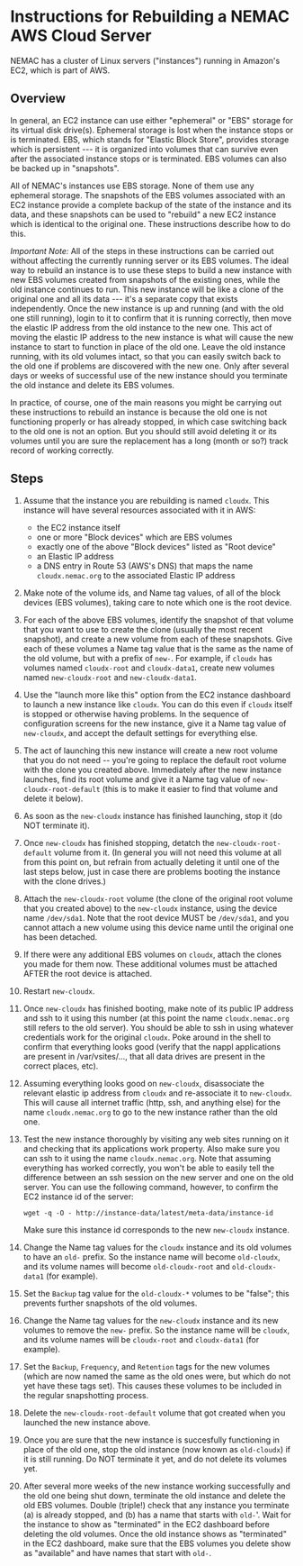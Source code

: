 Instructions for Rebuilding a NEMAC AWS Cloud Server
====================================================

NEMAC has a cluster of Linux servers ("instances") running in Amazon's
EC2, which is part of AWS.

Overview
--------

In general, an EC2 instance can use either "ephemeral" or "EBS"
storage for its virtual disk drive(s).  Ephemeral storage is lost when
the instance stops or is terminated.  EBS, which stands for "Elastic
Block Store", provides storage which is persistent --- it is organized
into volumes that can survive even after the associated instance stops
or is terminated.  EBS volumes can also be backed up in "snapshots".

All of NEMAC's instances use EBS storage.  None of them use any
ephemeral storage.  The snapshots of the EBS volumes associated with
an EC2 instance provide a complete backup of the state of the instance
and its data, and these snapshots can be used to "rebuild" a new EC2
instance which is identical to the original one.  These instructions
describe how to do this.

*Important Note:* All of the steps in these instructions can be
carried out without affecting the currently running server or its EBS
volumes.  The ideal way to rebuild an instance is to use these steps
to build a new instance with new EBS volumes created from snapshots of
the existing ones, while the old instance continues to run.  This new
instance will be like a clone of the original one and all its data ---
it's a separate copy that exists independently.  Once the new instance
is up and running (and with the old one still running), login to it to
confirm that it is running correctly, then move the elastic IP address
from the old instance to the new one.  This act of moving the elastic
IP address to the new instance is what will cause the new instance to
start to function in place of the old one. Leave the old instance
running, with its old volumes intact, so that you can easily switch
back to the old one if problems are discovered with the new one.  Only
after several days or weeks of successful use of the new instance
should you terminate the old instance and delete its EBS volumes.

In practice, of course, one of the main reasons you might be carrying
out these instructions to rebuild an instance is because the old one
is not functioning properly or has already stopped, in which case
switching back to the old one is not an option.  But you should still
avoid deleting it or its volumes until you are sure the replacement
has a long (month or so?) track record of working correctly.


Steps
-----

1. Assume that the instance you are rebuilding is named `cloudx`.
   This instance will have several resources associated with it
   in AWS:  

   * the EC2 instance itself
   * one or more "Block devices" which are EBS volumes
   * exactly one of the above "Block devices" listed as "Root device"
   * an Elastic IP address
   * a DNS entry in Route 53 (AWS's DNS) that maps the name `cloudx.nemac.org`
     to the associated Elastic IP address

1. Make note of the volume ids, and Name tag values, of all of the
   block devices (EBS volumes), taking care to note which one is the
   root device.
   
1. For each of the above EBS volumes, identify the snapshot of that
   volume that you want to use to create the clone (usually the most
   recent snapshot), and create a new volume from each of these
   snapshots.  Give each of these volumes a Name tag value that is the
   same as the name of the old volume, but with a prefix of `new-`.
   For example, if `cloudx` has volumes named `cloudx-root` and
   `cloudx-data1`, create new volumes named `new-cloudx-root` and
   `new-cloudx-data1`.
   
1. Use the "launch more like this" option from the EC2 instance
   dashboard to launch a new instance like `cloudx`.  You can do this
   even if `cloudx` itself is stopped or otherwise having problems.
   In the sequence of configuration screens for the new instance, give
   it a Name tag value of `new-cloudx`, and accept the default
   settings for everything else.

1. The act of launching this new instance will create a new root
   volume that you do not need -- you're going to replace the default
   root volume with the clone you created above.  Immediately after
   the new instance launches, find its root volume and give it a Name
   tag value of `new-cloudx-root-default` (this is to make it easier
   to find that volume and delete it below).
   
1. As soon as the `new-cloudx` instance has finished launching, stop it
   (do NOT terminate it).
   
1. Once `new-cloudx` has finished stopping, detatch the
   `new-cloudx-root-default` volume from it.  (In general you will not
   need this volume at all from this point on, but refrain from
   actually deleting it until one of the last steps below, just in
   case there are problems booting the instance with the clone
   drives.)
   
1. Attach the `new-cloudx-root` volume (the clone of the original root
   volume that you created above) to the `new-cloudx` instance, using
   the device name `/dev/sda1`.  Note that the root device MUST be
   `/dev/sda1`, and you cannot attach a new volume using this device
   name until the original one has been detached.
   
1. If there were any additional EBS volumes on `cloudx`, attach the
   clones you made for them now.  These additional volumes must be
   attached AFTER the root device is attached.
   
1. Restart `new-cloudx`.

1. Once `new-cloudx` has finished booting, make note of its public IP
   address and ssh to it using this number (at this point the name
   `cloudx.nemac.org` still refers to the old server).  You should be
   able to ssh in using whatever credentials work for the original
   `cloudx`.  Poke around in the shell to confirm that everything
   looks good (verify that the nappl applications are present in
   /var/vsites/..., that all data drives are present in the correct
   places, etc).
   
1. Assuming everything looks good on `new-cloudx`, disassociate the
   relevant elastic ip address from `cloudx` and re-associate it to
   `new-cloudx`.  This will cause all internet traffic (http, ssh, and
   anything else) for the name `cloudx.nemac.org` to go to the new
   instance rather than the old one.

1. Test the new instance thoroughly by visiting any web sites running
   on it and checking that its applications work property.  Also make
   sure you can ssh to it using the name `cloudx.nemac.org`.  Note
   that assuming everything has worked correctly, you won't be able to
   easily tell the difference between an ssh session on the new server
   and one on the old server.  You can use the following command,
   however, to confirm the EC2 instance id of the server:

       wget -q -O - http://instance-data/latest/meta-data/instance-id
       
   Make sure this instance id corresponds to the new `new-cloudx`
   instance.
   
1. Change the Name tag values for the `cloudx` instance and its old
   volumes to have an `old-` prefix.  So the instance name will become
   `old-cloudx`, and its volume names will become `old-cloudx-root`
   and `old-cloudx-data1` (for example).
   
1. Set the `Backup` tag value for the `old-cloudx-*` volumes to be
   "false"; this prevents further snapshots of the old volumes.
   
1. Change the Name tag values for the `new-cloudx` instance and its
   new volumes to remove the `new-` prefix.  So the instance name will
   be `cloudx`, and its volume names will be `cloudx-root` and
   `cloudx-data1` (for example).

1. Set the `Backup`, `Frequency`, and `Retention` tags for the new
   volumes (which are now named the same as the old ones were, but
   which do not yet have these tags set).  This causes these volumes
   to be included in the regular snapshotting process.
   
1. Delete the `new-cloudx-root-default` volume that got created when
   you launched the new instance above.
   
1. Once you are sure that the new instance is succesfully functioning
   in place of the old one, stop the old instance (now known as
   `old-cloudx`) if it is still running.  Do NOT terminate it yet, and
   do not delete its volumes yet.
   
1. After several more weeks of the new instance working successfully
   and the old one being shut down, terminate the old instance and
   delete the old EBS volumes.  Double (triple!) check that any
   instance you terminate (a) is already stopped, and (b) has a name
   that starts with `old-`'.  Wait for the instance to show as
   "terminated" in the EC2 dashboard before deleting the old volumes.
   Once the old instance shows as "terminated" in the EC2 dashboard,
   make sure that the EBS volumes you delete show as "available" and
   have names that start with `old-`.
